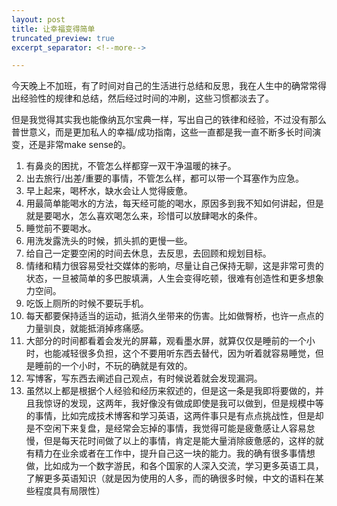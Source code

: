 ```yaml
---
layout: post
title: 让幸福变得简单
truncated_preview: true
excerpt_separator: <!--more--> 

---
```


<div class="message">
今天晚上不加班，有了时间对自己的生活进行总结和反思，我在人生中的确常常得出经验性的规律和总结，然后经过时间的冲刷，这些习惯都淡去了。

但是我觉得其实我也能像纳瓦尔宝典一样，写出自己的铁律和经验，不过没有那么普世意义，而是更加私人的幸福/成功指南，这些一直都是我一直不断多长时间演变，还是非常make sense的。
</div>    

<!--more-->

1. 有鼻炎的困扰，不管怎么样都穿一双干净温暖的袜子。
2. 出去旅行/出差/重要的事情，不管怎么样，都可以带一个耳塞作为应急。
3. 早上起来，喝杯水，缺水会让人觉得疲惫。
4. 用最简单能喝水的方法，每天经可能的喝水，原因多到我不知如何讲起，但是就是要喝水，怎么喜欢喝怎么来，珍惜可以放肆喝水的条件。
5. 睡觉前不要喝水。
6. 用洗发露洗头的时候，抓头抓的更慢一些。
7. 给自己一定要空闲的时间去休息，去反思，去回顾和规划目标。
8. 情绪和精力很容易受社交媒体的影响，尽量让自己保持无聊，这是非常可贵的状态，一旦被简单的多巴胺填满，人生会变得吃顿，很难有创造性和更多想象力空间。
9. 吃饭上厕所的时候不要玩手机。
10. 每天都要保持适当的运动，抵消久坐带来的伤害。比如做臀桥，也许一点点的力量驯良，就能抵消掉疼痛感。
11. 大部分的时间都看着会发光的屏幕，观看墨水屏，就算仅仅是睡前的一个小时，也能减轻很多负担，这个不要用听东西去替代，因为听着就容易睡觉，但是睡前的一个小时，不玩的确就是有效的。
12. 写博客，写东西去阐述自己观点，有时候说着就会发现漏洞。
13. 虽然以上都是根据个人经验和经历来叙述的，但是这一条是我即将要做的，并且我惊讶的发现，这两年，我好像没有做成即使是我可以做到，但是规模中等的事情，比如完成技术博客和学习英语，这两件事只是有点点挑战性，但是却是不空闲下来复盘，是经常会忘掉的事情，我觉得可能是疲惫感让人容易怠慢，但是每天花时间做了以上的事情，肯定是能大量消除疲惫感的，这样的就有精力在业余或者在工作中，提升自己这一块的能力。我的确有很多事情想做，比如成为一个数字游民，和各个国家的人深入交流，学习更多英语工具，了解更多英语知识（就是因为使用的人多，而的确很多时候，中文的语料在某些程度具有局限性）

​		


